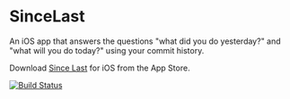 # SinceLast

An iOS app that answers the questions "what did you do yesterday?" and "what will you do today?" using your commit history.

Download [Since Last](https://itunes.apple.com/us/app/since-last/id1234428549?mt=8) for iOS from the App Store.

[![Build Status](https://travis-ci.org/JamesKuang/SinceLast.svg?branch=master)](https://travis-ci.org/JamesKuang/SinceLast)
